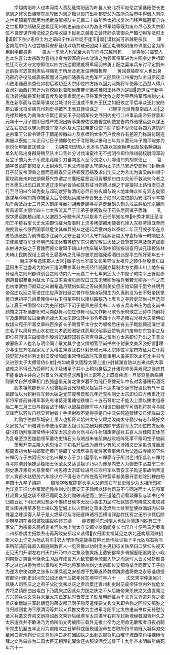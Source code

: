<!-- { "loadSidebar": true } -->
　　宗越南阳叶人也本河南人晋乱徙南阳因为叶县人安北将军赵伦之镇襄阳使长史范凯之修次氏族辩其高卑因为凯之黜以役门出补郡吏父为蛮所杀后市中得雠人刺杀之世祖镇襄阳累用为扬武将军领队主元嘉二十四年啓太祖求复次门移戸属冠军县许之世祖即位频破反逆累迁司州刺史前废帝以为游击将军越等既为废帝尽心及太宗即位不自安谋作难沈攸之白帝收越下狱死之越善立营阵好杀害御众严酷动用军法时王谟御下亦少恩将士为之语曰宁作五年徒不逢王谟谟犹尚可宗越更杀我
　　谭金南荒中伧人也尝随薛安都征伐以功共破元凶梁山遂迁屯骑校尉废帝诛羣公金为所用封平都县男
　　童太一东菅人也官至大将军而与宗越同死
　　吴喜吴兴临安人也本名喜公太宗改为喜初出身为领军府白衣沈演之为领军将军进为主图令史世祖即位迁河东太守太宗即位以四方叛逆假建威将军简羽林勇士配之喜率兵东讨平定荆州迁前将军恣意剽虏后寻赐死于所居及死发诏赙赠极厚
　　黄回竟陵郡军人也出身充郡府杂役及臧质临郡而讨元凶回随质有功免军戸又随质往江州擢为队主自质反梁山败走遇赦原委任如初后累功至太宗即位四方叛以回为河朔将军使募江西楚人得八百隶刘勔西讨累迁为将校尉封葛阳侯废帝元徽初桂阳王休范为逆回萧道成于新亭有功转骁骑将军封闻喜侯及破景素累迁右卫将军后沈攸之反为平西将军郢州刺史未发在新亭而与袁粲等谋攻台城讨齐王道成不果齐王抚之如旧攸之平后率众还封安陆郡公镇北将军南兖州刺史寻被齐王表其罪诏诛之
　　邓琬字元琰豫章南昌人父之光禄勲琬初为南海太守累迁晋安王子勋镇军长史寻阳内史行江州事前废帝狂悖景和元年十一月子勋即日戒严戎服出听事集僚佐议废昏立明使宣告内外驰檄远迩以谋王室左右赞成以琬为前锋军掌内外及太宗弑帝定位使子勋子勋不受命征兵四方遂防同逆宗室王公皆令建牙于鹊尾传檄四方及京师购太宗万户侯余各有差琬乃称説符瑞造舆服以泰始二年正月七日子勋即伪位于寻阳城以景和三年为义嘉元年子勋平琬亦为张悦伏甲斩首送建业
　　刘胡南阳湼阳人也本名防胡以其面黝黒似胡故名黝胡后单名胡焉出身郡将稍至队主口善处分讨伐诸蛮往无不捷明帝即位除越骑校尉同邓琬反立子勋为天子军败走竟陵引刀自刺蛮人至今畏之小儿啼语曰刘胡来便止
　　袁顗字景章陈郡阳夏人太尉淑兄子也父洵吴郡太守顗为太子洗马累迁吏部尚书封新涂县子前废帝深重之俄而意趣乖异宠待顿衰恐祸及求出沈庆之为言出为雍梁四州领宁蛮校尉雍州刺史顗舅蔡兴宗谓之曰襄阳星恶岂可冐邪顗曰白刃交前不救流矢今者之行本愿生出彪口且天道辽逺何必皆验如其有征当修德以禳之于是狼狈上路恒虑见追行至寻阳曰今知免矣与邓琬欵狎每清闲必尽日穷夜顗与琬人地本殊众知有异志矣顗遂谋与邓琬刘胡诈被皇太后令使起兵建牙奉晋安王子勋即大位进顗为安北将军率楼船千艘及战士二万来入鹊尾寻而刘胡叛走顗寻亦遁走至鹊头鹊头戍主薛伯珍杀顗而传首诣军主顗年四十七太宗流其尸于江弟子彖密致丧于石头后冈诸子悉诛
　　孔觊字思远防稽山隂人父邈觊少骨鲠有风力以是非为己任早知名举州秀才累迁至寻阳王子房右军长史太宗即位征为詹事时上流多叛使都水使者孔璪入东慰劳璪既至而説觊言废帝侈费国家倾危使其举兵觊从之遂起兵檄四方以泰始二年正月觊子弟在京者皆逃还觊为前锋度浙江吴兴太守王昙义兴太守刘延熈晋陵太守袁标等一时响应太宗使建威将军沈怀明巴陵王休若等统军东讨诸军散进大破之皆斩首京邑及萧道成张永继进大破之于晋陵而觊众散窜于嵴山村伪车骑从事中郎张绥诣喜归诚孔璪投陆林夫嵴山民防觊诣上虞令王晏晏斩之孔璪亦被杀觊临死索酒曰此是平生所好死年五十一
　　谢庄字希逸陈郡人太常微子也七岁属文长美容仪太祖异之顾仆射殷景仁曰蓝田生玉岂虚哉为始兴王濬法曹参军分左氏经传随国立篇制木方丈图山川土地各有分理离之则州郡殊别合之则防内为一元嘉二十七年累迁太子中庶子时南平王铄献赤鹦鹉普诏羣臣为赋太子左卫率袁淑见而叹曰江东无我卿当独秀我若无卿亦一时之杰也初孝武尝问颜延之曰谢希逸月赋何如延之答曰美则美矣但庄始知隔千里兮共明月帝召庄以延之答语庄庄应声答曰延之曽作秋胡诗始知生为久离别没为长不归帝抚掌竟日世祖平元凶累拜侍中右卫将军平时以搜材路狭乃上表言之寻转吏部尚书居选部与江夏王书固辞帝以为吏部犹轻下诏于是置吏部尚书二人省五兵尚书庄为度支尚书顾恺之并补选部职时河南献舞马使庄作舞马赋又作舞马歌令乐府歌之迁侍中领前将军及废帝即位进金紫光禄大夫太宗即位转中书令年四十六卒追赠右光禄大夫常侍如故諡曰宪子所着文章四百余首长子飏晋平太守女为顺帝后庄有五子飏朏颢嵸瀹世谓庄名子以风月景山水初庄为孝武殷淑妃诔而用汉昭事云赞轨尧门废帝在东宫衔之及即位召问谓庄曰卿昔作殷淑妃诔颇知有东宫否将诛之留尚方太宗即位乃出之王景文琅邪临沂人也名与明帝同讳景文其字也父僧朗官至尚书右仆射景文美风姿好言理少与谢庄齐名起家太子太傅主簿累迁右仆射景和元年太宗即位平定四方征为左仆射领吏部为扬州刺史封江安侯加詹事常侍如故时东宫詹事用人虽美职次止可比中书令又进领太子太傅常侍仆射州如故景文固辞太傅上遣仆射褚渊宣防以古来此例大事诘难之不得已乃受拜时太子及诸皇子并小上稍为身后之计诸将帅吴喜寿寂之徒虑其不能奉幼主并杀之时景文外戚贵盛求解州上诏答之上既有疾虑一旦晏驾皇后临朝则景文自然成宰相门族强盛借元舅之重岁暮不为纯臣泰豫元年中夜对客碁赐药酒死
　　殷孝祖陈郡长平人也曾祖羡晋光禄勲父祖官并不达孝祖少诞节好酒色有气干世祖即位以为积射将军频大破逆党前废帝景和元年迁兖州刺史太宗即位四方叛累迁冠军将军督前锋诸军事先有诸葛亮筩袖铠铁帽二十五石弩射之不能入上悉以赐孝祖泰始二年三月三日与贼合战于赭圻以鼓葢自随军中人相谓曰殷统军可谓死将矣今与贼交锋而以羽仪自标显若射者十手攒射欲不毙得乎是日中流矢死追赠建安县侯諡曰忠
　　刘勔字伯猷彭城安上里人也祖怀义始兴太守父颖之汝南太守勔少有志节兼好文义家贫为广州増城令奉使诣京都太祖引见之酬对称防除宁逺将军太宗即位四方反叛征讨有功拜散骑常侍中领军太宗崩命为尚书右仆射辅废帝加兵五百人后桂阳王休范为乱奄至京邑加勔领军置佐吏镇石头与贼战朱雀航南战败临阵死事平赠司空子悛嗣
　　萧惠开南兰陵人也思话之子初名开后改为惠开少有风义涉猎文史家虽贵戚而居服简素初为秘书郎累迁黄门侍郎丁父艰居丧有孝性家素事佛凡为父造四寺南冈下名曰禅冈寺于曲阿旧乡宅名曰禅乡寺于京口墓亭名曰禅亭寺于所封邑封阳县名曰禅封寺寻除袭封侯妹适桂阳王休范女又适世祖子乃以为豫章内史入为御史中丞益宁二州刺史惠开素有大意至蜀广树恩德太宗即位进号征西将军以晋安王子勋逆事故明帝遣宗人寳首水路慰劳六年除少府不得志寺门所住斋前种萱草甚美惠开悉刬除别种白杨年四十九卒子濬嗣
　　殷琰字敬珉陈郡长平人父道鸾右军长史琰少为太祖所知初为江夏王征北参军累迁豫州刺史时晋安王子勋叛以琰为司马不与同逆而土人前将军杜叔寳又逼之琰不得已而同之及刘勔破诸逆而上使王道隆赍诏宥琰罪及与琰书化令归顺云足下明识渊见想必不俟终日琰本无反心事由力屈时杜叔寳亦有降意又进攻城筑长围并用草茅苞土掷以塞堑城上以火箭射之草未及燃后土续至堑便欲满城内以铁珠灌之珠深得入草于是火燃草尽及寻阳遂降诸将面缚请罪勔并抚宥之无所诛戮后除少府卒初在寿阳被攻围百姓怀其德
　　薛安都河东汾隂人也世为彊族同姓有三千家父广为宗豪宋高祖定关河以为上党太守安都少以勇闻身长七尺八寸便弓马为秦雍二州都督虏主拓跋焘击芮芮败安都起义袭得农归国太祖延见之求北还构扇河陜招聚义众上许之为扬武将军农太守所向克捷事在柳元景传及世祖下平元凶除右将军率所部骑前锋直入殿庭贼数百人一见奔散以功封南乡男初征关陜至臼口梦仰头视天正见天门开谓左右曰天门开乃中兴之象及鲁爽叛上遣安都率步骑据歴阳追爽至小岘刺爽斩之爽世号骁勇生习战阵咸言万人敌安都单骑直入斩之而返时人云关侯斩颜良不之过也进爵为侯以景和初为平北将军徐州刺史太宗即位安都将举兵同晋安王子勋为逆太宗使沈攸之张永以重兵迎之安都虑不免罪遂降魏虏魏虏遣将救之永等退虏授安都徐州刺史封河东公诏还桑干后数年死在虏中时年六十
　　沈文秀字仲逺吴兴武康人司空庆之之弟子父劭文秀以庆之贵后累迁青州刺史时前废帝狂悖内外忧危文秀将之镇部曲出屯白下乃説庆之因此众力图之庆之不从后废帝果杀庆之又遣直阁江方兴领兵诛文秀兵未至太宗已定乱时晋安王子勋反朝廷征兵于文秀文秀遣刘弥之张灵庆崔僧璇三军赴朝廷时薛安都已同子勋反遣使要文秀文秀即令弥之回应安都弥之寻归顺则北海平原清河等并起义兵推文秀为主进军寻阳平定太宗遣尚书崔元孙慰劳诸义兵遣文秀弟文炳持诏赦文秀罪后破虏军太宗进号右将军封新城侯魏围青州久之太宗遣兵并不敢进乃为虏所陷文秀被围三载外无援士卒为之用命无敢叛者日夜战鬬甲胄生虮虱五年正月为虏陷败之日解释戎服夜缓服命左右取所持节虏既入城兵刃交至问曰青州刺史沈文秀厉声曰身在因囚执之出剥衣服将见白曜于城西南角楼裸缚令拜之文秀曰各为二国大臣无相拜礼曜命还衣服设酒食送桑干十九年齐永明四年病死年六十一
